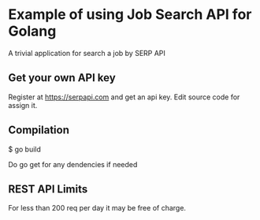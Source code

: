 # Example of using Job Search API for Golang
A trivial application for search a job by SERP API 

## Get your own API key

Register at https://serpapi.com and get an api key. 
Edit source code for assign it. 

## Compilation
$ go build

Do go get for any dendencies if needed

## REST API Limits

For less than 200 req per day it may be free of charge.



